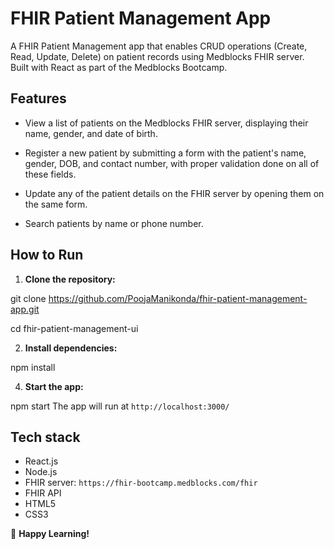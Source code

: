 # FHIR Patient Management App

A FHIR Patient Management app that enables CRUD operations (Create, Read, Update, Delete) on patient records using Medblocks FHIR server.  
Built with React as part of the Medblocks Bootcamp.

## Features

- View a list of patients on the Medblocks FHIR server, displaying their name, gender, and date of birth.

- Register a new patient by submitting a form with the patient's name, gender, DOB, and contact number, with proper validation done on all of these fields.

- Update any of the patient details on the FHIR server by opening them on the same form.
  
- Search patients by name or phone number.

## How to Run

1. **Clone the repository:**
   
git clone https://github.com/PoojaManikonda/fhir-patient-management-app.git

cd fhir-patient-management-ui

2. **Install dependencies:**
   
npm install

4. **Start the app:**
   
npm start
The app will run at `http://localhost:3000/`

## Tech stack

- React.js
- Node.js
- FHIR server: `https://fhir-bootcamp.medblocks.com/fhir`
- FHIR API
- HTML5
- CSS3

🌟 **Happy Learning!**

